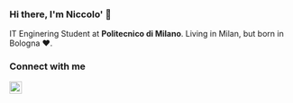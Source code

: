 ### Hi there, I'm Niccolo' 👋
IT Enginering Student at **Politecnico di Milano**. Living in Milan, but born in Bologna ❤️.

### Connect with me
[<img align="left" alt="Instagram" width="22px" src="https://img.icons8.com/fluent/48/000000/instagram-new.png" />](https://www.instagram.com/_niccolo_s/)

<!--
**NiccoloSegato/NiccoloSegato** is a ✨ _special_ ✨ repository because its `README.md` (this file) appears on your GitHub profile.

Here are some ideas to get you started:

- 🔭 I’m currently working on ...
- 🌱 I’m currently learning ...
- 👯 I’m looking to collaborate on ...
- 🤔 I’m looking for help with ...
- 💬 Ask me about ...
- 📫 How to reach me: ...
- 😄 Pronouns: ...
- ⚡ Fun fact: ...
-->
